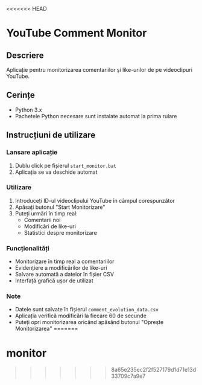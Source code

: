 <<<<<<< HEAD
# YouTube Comment Monitor

## Descriere
Aplicație pentru monitorizarea comentariilor și like-urilor de pe videoclipuri YouTube.

## Cerințe
- Python 3.x
- Pachetele Python necesare sunt instalate automat la prima rulare

## Instrucțiuni de utilizare

### Lansare aplicație
1. Dublu click pe fișierul `start_monitor.bat`
2. Aplicația se va deschide automat

### Utilizare
1. Introduceți ID-ul videoclipului YouTube în câmpul corespunzător
2. Apăsați butonul "Start Monitorizare"
3. Puteți urmări în timp real:
   - Comentarii noi
   - Modificări de like-uri
   - Statistici despre monitorizare

### Funcționalități
- Monitorizare în timp real a comentariilor
- Evidențiere a modificărilor de like-uri
- Salvare automată a datelor în fișier CSV
- Interfață grafică ușor de utilizat

### Note
- Datele sunt salvate în fișierul `comment_evolution_data.csv`
- Aplicația verifică modificări la fiecare 60 de secunde
- Puteți opri monitorizarea oricând apăsând butonul "Oprește Monitorizarea" 
=======
# monitor
>>>>>>> 8a65e235ec2f2f527179d1d71e13d33709c7a9e7
